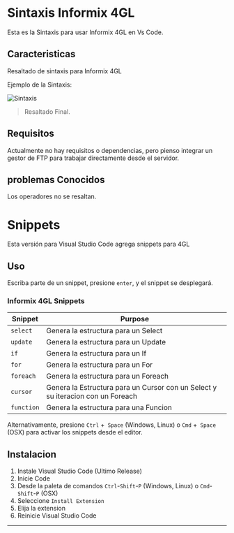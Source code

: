 # Sintaxis Informix 4GL

Esta es la Sintaxis para usar Informix 4GL en Vs Code.

## Caracteristicas

Resaltado de sintaxis para Informix 4GL

Ejemplo de la Sintaxis:

![Sintaxis](https://github.com/INGCRENGIFO/VsCodeInformix4GL/blob/master/images/4gl.png?raw=true)


> Resaltado Final.

## Requisitos

Actualmente no hay requisitos o dependencias, pero pienso integrar un gestor de FTP para trabajar directamente desde el servidor.

## problemas Conocidos

Los operadores no se resaltan.


# Snippets

Esta versión para Visual Studio Code agrega snippets para 4GL

## Uso

Escriba parte de un snippet, presione `enter`, y el snippet se desplegará.

### Informix 4GL Snippets

| Snippet                      | Purpose                    |
|------------------------------|----------------------------|
| `select`                     | Genera la estructura para un Select |
| `update`                     | Genera la estructura para un Update |
| `if`                         | Genera la estructura para un If |
| `for`                        | Genera la estructura para un For |
| `foreach`                    | Genera la estructura para un Foreach |
| `cursor`                     | Genera la Estructura para un Cursor con un Select y su iteracion con un Foreach |
| `function`                   | Genera la estructura para una Funcion |


Alternativamente, presione `Ctrl` +` Space` (Windows, Linux) o `Cmd` +` Space` (OSX) para activar los snippets desde el editor.

## Instalacion

1. Instale Visual Studio Code (Ultimo Release)
1. Inicie Code
1. Desde la paleta de comandos `Ctrl`-`Shift`-`P` (Windows, Linux) o `Cmd`-`Shift`-`P` (OSX)
1. Seleccione `Install Extension`
1. Elija la extension
1. Reinicie Visual Studio Code


-----------------------------------------------------------------------------------------------------------
